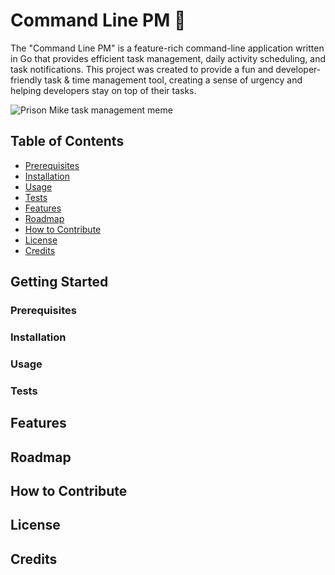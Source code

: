 # Command Line PM 🤖
The "Command Line PM" is a feature-rich command-line application written in Go that provides efficient task management, daily activity scheduling, and task notifications. This project was created to provide a fun and developer-friendly task & time management tool, creating a sense of urgency and helping developers stay on top of their tasks.

<!-- https://imgflip.com/i/883e15 -->
![Prison Mike task management meme](https://i.imgflip.com/883e15.jpg)

## Table of Contents
- [Prerequisites](#prerequisites)
- [Installation](#installation)
- [Usage](#usage)
- [Tests](#tests)
- [Features](#features)
- [Roadmap](#roadmap)
- [How to Contribute](#how-to-contribute)
- [License](#license)
- [Credits](#credits)

## Getting Started

### Prerequisites

### Installation

### Usage

### Tests

## Features

## Roadmap

## How to Contribute

## License

## Credits
